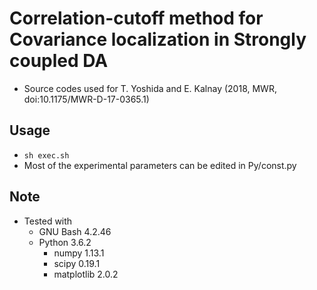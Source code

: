# Correlation-cutoff method for Covariance localization in Strongly coupled DA
* Source codes used for T. Yoshida and E. Kalnay (2018, MWR, doi:10.1175/MWR-D-17-0365.1)

## Usage
* `sh exec.sh`
* Most of the experimental parameters can be edited in Py/const.py

## Note
* Tested with
    * GNU Bash 4.2.46
    * Python 3.6.2
        * numpy 1.13.1
        * scipy 0.19.1
        * matplotlib 2.0.2
